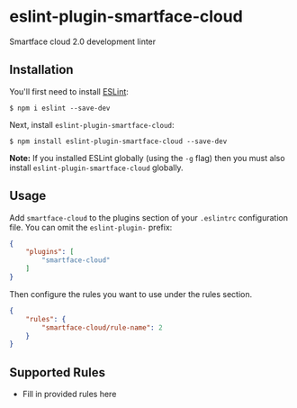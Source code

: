 # eslint-plugin-smartface-cloud

Smartface cloud 2.0 development linter

## Installation

You'll first need to install [ESLint](http://eslint.org):

```
$ npm i eslint --save-dev
```

Next, install `eslint-plugin-smartface-cloud`:

```
$ npm install eslint-plugin-smartface-cloud --save-dev
```

**Note:** If you installed ESLint globally (using the `-g` flag) then you must also install `eslint-plugin-smartface-cloud` globally.

## Usage

Add `smartface-cloud` to the plugins section of your `.eslintrc` configuration file. You can omit the `eslint-plugin-` prefix:

```json
{
    "plugins": [
        "smartface-cloud"
    ]
}
```


Then configure the rules you want to use under the rules section.

```json
{
    "rules": {
        "smartface-cloud/rule-name": 2
    }
}
```

## Supported Rules

* Fill in provided rules here





